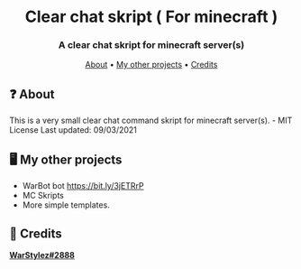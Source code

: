 <h1 align="center">
  <br>
   Clear chat skript ( For minecraft )
  <br>
</h1>

<h3 align=center>A clear chat skript for minecraft server(s)</h3>


<p align="center">
  <a href="#about">About</a>
  •
  <a href="#Features">My other projects</a>
  •
  <a href="#credits">Credits</a>
</p>

## ❓ About

This is a very small clear chat command skript for minecraft server(s). - MIT License 
Last updated: 09/03/2021 


## 🖥️ My other projects
 * WarBot bot https://bit.ly/3jETRrP
 * MC Skripts
 * More simple templates.


## 📜 Credits
**[WarStylez#2888](https://github.com/WarStylez)**

